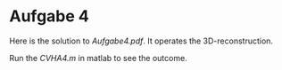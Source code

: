 # Aufgabe 4

Here is the solution to *Aufgabe4.pdf*. It operates the 3D-reconstruction.

Run the *CVHA4.m* in matlab to see the outcome.
